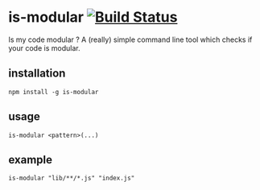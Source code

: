 # is-modular [![Build Status](https://travis-ci.org/MD4/is-modular.svg?branch=master)](https://travis-ci.org/MD4/is-modular)

Is my code modular ?
A (really) simple command line tool which checks if your code is modular.

## installation

```npm install -g is-modular```

## usage

```is-modular <pattern>(...)```

## example

```is-modular "lib/**/*.js" "index.js"```